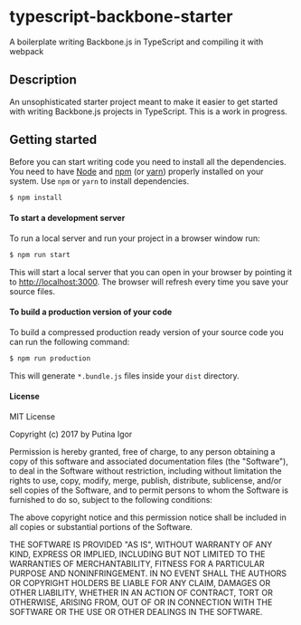 # typescript-backbone-starter
A boilerplate writing Backbone.js in TypeScript and compiling it with webpack

## Description
An unsophisticated starter project meant to make it easier to get started with writing Backbone.js projects in TypeScript. This is a work in progress.

## Getting started
Before you can start writing code you need to install all the dependencies. You need to have [Node](https://nodejs.org/en/) and [npm](https://www.npmjs.com/) (or [yarn](https://yarnpkg.com/en/)) properly installed on your system. Use `npm` or `yarn` to install dependencies.

```bash
$ npm install
```

#### To start a development server
To run a local server and run your project in a browser window run:

```bash
$ npm run start
```

This will start a local server that you can open in your browser by pointing it to [http://localhost:3000](http://localhost:3000). The browser will refresh every time you save your source files.

#### To build a production version of your code
To build a compressed production ready version of your source code you can run the following command:

```bash
$ npm run production
```

This will generate `*.bundle.js` files inside your `dist` directory.


#### License
MIT License

Copyright (c) 2017 by Putina Igor

Permission is hereby granted, free of charge, to any person obtaining a copy
of this software and associated documentation files (the "Software"), to deal
in the Software without restriction, including without limitation the rights
to use, copy, modify, merge, publish, distribute, sublicense, and/or sell
copies of the Software, and to permit persons to whom the Software is
furnished to do so, subject to the following conditions:

The above copyright notice and this permission notice shall be included in all
copies or substantial portions of the Software.

THE SOFTWARE IS PROVIDED "AS IS", WITHOUT WARRANTY OF ANY KIND, EXPRESS OR
IMPLIED, INCLUDING BUT NOT LIMITED TO THE WARRANTIES OF MERCHANTABILITY,
FITNESS FOR A PARTICULAR PURPOSE AND NONINFRINGEMENT. IN NO EVENT SHALL THE
AUTHORS OR COPYRIGHT HOLDERS BE LIABLE FOR ANY CLAIM, DAMAGES OR OTHER
LIABILITY, WHETHER IN AN ACTION OF CONTRACT, TORT OR OTHERWISE, ARISING FROM,
OUT OF OR IN CONNECTION WITH THE SOFTWARE OR THE USE OR OTHER DEALINGS IN THE
SOFTWARE.
